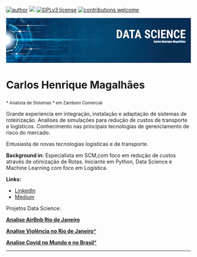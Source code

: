 [![author](https://img.shields.io/badge/author-carlosmagalhaes-red.svg)](https://www.linkedin.com/in/carlos-henrique-magalhaes-00a04444/) [![](https://img.shields.io/badge/python-3.7+-blue.svg)](https://www.python.org/downloads/release/python-365/) [![GPLv3 license](https://img.shields.io/badge/License-GPLv3-blue.svg)](http://perso.crans.org/besson/LICENSE.html) [![contributions welcome](https://img.shields.io/badge/contributions-welcome-brightgreen.svg?style=flat)](https://github.com/chcmagalhaes)

<p align="center">
  <img src="banner.png" >
</p>

# Carlos Henrique Magalhães
<sub>* Analista de Sistemas * em Zamboni Comercial</sub>

Grande experiencia em integração, instalação e adaptação de sistemas de roteirização. Analises de simulações para redução de custos de transporte e logísticos.
Conhecimento nas principais tecnologias de gerenciamento de risco do mercado.

Entusiasta de novas tecnologias logísticas e de transporte.

**Background in:** Especialista em SCM,com foco em redução de custos através de otimização de Rotas. Iniciante em Python, Data Science e Machine Learning com foco em Logística.

**Links:**

* [LinkedIn](https://www.linkedin.com/in/carlos-henrique-magalhaes-00a04444/)
* [Medium](https://www.medium.com)


Projetos Data Science:

[**Analise AirBnb Rio de Janeiro**](https://colab.research.google.com/drive/1eGXXEkFWdjxmeVvn6x7eSTM6Mtqm-bEk?usp=sharing)

[**Analise Violência no Rio de Janeiro***](https://github.com/chcmagalhaes/DS_Projetos/blob/master/Analise_Dados_Viol%C3%AAncia_no_Rio_de_Janeiro.ipynb)

[**Analise Covid no Mundo e no Brasil***](https://github.com/chcmagalhaes/DS_Projetos/blob/master/DS03_Panorama_COVID_19.ipynb)

---




